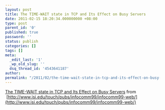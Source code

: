 ```yaml
---
layout: post
title: The TIME-WAIT state in TCP and Its Effect on Busy Servers
date: 2011-02-15 18:20:34.000000000 +08:00
type: post
parent_id: '0'
published: true
password: ''
status: publish
categories: []
tags: []
meta:
  _edit_last: '1'
  _wp_old_slug: ''
  dsq_thread_id: '4543641187'
author: 
permalink: "/2011/02/the-time-wait-state-in-tcp-and-its-effect-on-busy-servers.html"
---
```

[The TIME-WAIT state in TCP and Its Effect on Busy Servers](/assets/2011/02/10.1.1.116.9808.pdf) from &nbsp;[http://www.isi.edu/touch/pubs/infocomm99/infocomm99-web/](http://www.isi.edu/touch/pubs/infocomm99/infocomm99-web/)

